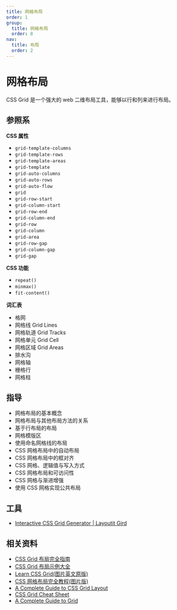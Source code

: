 ```yaml
---
title: 网格布局
order: 1
group:
  title: 网格布局
  order: 8
nav:
  title: 布局
  order: 2
---
```


# 网格布局

CSS Grid 是一个强大的 web 二维布局工具，能够以行和列来进行布局。

## 参照系

**CSS 属性**

- `grid-template-columns`
- `grid-template-rows`
- `grid-template-areas`
- `grid-template`
- `grid-auto-columns`
- `grid-auto-rows`
- `grid-auto-flow`
- `grid`
- `grid-row-start`
- `grid-column-start`
- `grid-row-end`
- `grid-column-end`
- `grid-row`
- `grid-column`
- `grid-area`
- `grid-row-gap`
- `grid-column-gap`
- `grid-gap`

**CSS 功能**

- `repeat()`
- `minmax()`
- `fit-content()`

**词汇表**

- 格网
- 网格线 Grid Lines
- 网格轨道 Grid Tracks
- 网格单元 Grid Cell
- 网格区域 Grid Areas
- 排水沟
- 网格轴
- 栅格行
- 网格柱

## 指导

- 网格布局的基本概念
- 网格布局与其他布局方法的关系
- 基于行布局的布局
- 网格模版区
- 使用命名网格线的布局
- CSS 网格布局中的自动布局
- CSS 网格布局中的框对齐
- CSS 网格、逻辑值与写入方式
- CSS 网格布局和可访问性
- CSS 网格与渐进增强
- 使用 CSS 网格实现公共布局

## 工具

- [Interactive CSS Grid Generator | Layoutit Gird](https://grid.layoutit.com/)

## 相关资料

- [CSS Grid 布局完全指南](https://www.html.cn/archives/8510#table-of-contents)
- [CSS Grid 布局示例大全](https://www.html.cn/archives/8635)
- [Learn CSS Grid(图片英文原版)](https://learncssgrid.com/)
- [CSS 网格布局完全教程(图片版)](https://segmentfault.com/a/1190000014690181#articleHeader48)
- [A Complete Guide to CSS Grid Layout](http://chris.house/blog/a-complete-guide-css-grid-layout/)
- [CSS Grid Cheat Sheet](https://alialaa.github.io/css-grid-cheat-sheet/)
- [A Complete Guide to Grid](https://css-tricks.com/snippets/css/complete-guide-grid/)
